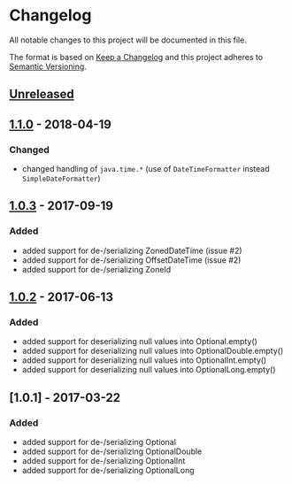 # Changelog

All notable changes to this project will be documented in this file.

The format is based on [Keep a Changelog](http://keepachangelog.com/en/1.0.0/) and this project adheres to [Semantic Versioning](http://semver.org/spec/v2.0.0.html).

## [Unreleased]

## [1.1.0] - 2018-04-19

### Changed

- changed handling of `java.time.*` (use of `DateTimeFormatter` instead `SimpleDateFormatter`)

## [1.0.3] - 2017-09-19

### Added

- added support for de-/serializing ZonedDateTime (issue #2)
- added support for de-/serializing OffsetDateTime (issue #2)
- added support for de-/serializing ZoneId

## [1.0.2] - 2017-06-13

### Added

- added support for deserializing null values into Optional.empty()
- added support for deserializing null values into OptionalDouble.empty()
- added support for deserializing null values into OptionalInt.empty()
- added support for deserializing null values into OptionalLong.empty()

## [1.0.1] - 2017-03-22

### Added

- added support for de-/serializing Optional
- added support for de-/serializing OptionalDouble
- added support for de-/serializing OptionalInt
- added support for de-/serializing OptionalLong

[unreleased]: https://github.com/arangodb/java-velocypack-module-jdk8/compare/1.1.0...HEAD
[1.1.0]: https://github.com/arangodb/java-velocypack-module-jdk8/compare/1.0.3...1.1.0
[1.0.3]: https://github.com/arangodb/java-velocypack-module-jdk8/compare/1.0.2...1.0.3
[1.0.2]: https://github.com/arangodb/java-velocypack-module-jdk8/compare/1.0.1...1.0.2
